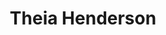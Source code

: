---
name: Theia Henderson
title: Theia Henderson
description: Civic Participation
group: Working Groups
task: Civic Participation
time: 
link: http://people.csail.mit.edu/theia/
image: "/assets/organization/past_leadership/theia.jpg"
---